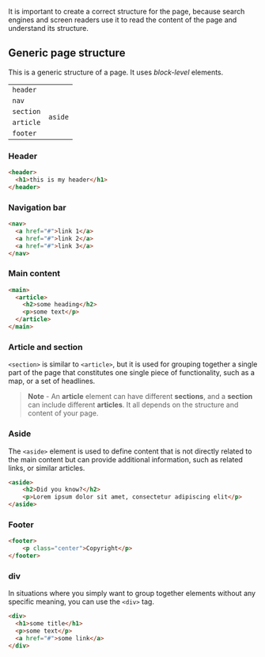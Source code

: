 It is important to create a correct structure for the page, because search engines and screen readers use it to read the content of the page and understand its structure. 

## Generic page structure

This is a generic structure of a page. It uses *block-level* elements.

<table>
	<tr><td colspan="2"><code>header</code></td></tr>
	<tr><td colspan="2"><code>nav</code></td></tr>
	<tr>
		<td><code>section</code></td>
		<td rowspan="2"><code>aside</code></td>
	</tr>
	<tr><td><code>article</code></td></tr>
	<tr><td colspan="2"><code>footer</code></td></tr>
</table>

### Header

```html
<header>
  <h1>this is my header</h1>
</header>
```

### Navigation bar

```html
<nav>
  <a href="#">link 1</a>
  <a href="#">link 2</a>
  <a href="#">link 3</a>
</nav>
```

### Main content

```html
<main>
  <article>
    <h2>some heading</h2>
    <p>some text</p>
  </article>
</main>
```

### Article and section

`<section>` is similar to `<article>`, but it is used for grouping together a single part of the page that constitutes one single piece of functionality, such as a map, or a set of headlines. 

> **Note** -
> An **article** element can have different **sections**, and a **section** can include different **articles**. It all depends on the structure and content of your page.

### Aside

The `<aside>` element is used to define content that is not directly related to the main content but can provide additional information, such as related links, or similar articles.

```html
<aside>
	<h2>Did you know?</h2>
	<p>Lorem ipsum dolor sit amet, consectetur adipiscing elit</p>
</aside>
```

### Footer

```html
<footer>
	<p class="center">Copyright</p>
</footer>
```

### div

In situations where you simply want to group together elements without any specific meaning, you can use the `<div>` tag.

```html
<div>
  <h1>some title</h1>
  <p>some text</p>
  <a href="#">some link</a>
</div>
```
